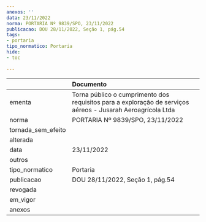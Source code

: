 ```yaml
---
anexos: ''
data: 23/11/2022
norma: PORTARIA Nº 9839/SPO, 23/11/2022
publicacao: DOU 28/11/2022, Seção 1, pág.54
tags:
- portaria
tipo_normatico: Portaria
hide: 
- toc 
 
---
```


|                    | Documento                                                                                                   |
|:-------------------|:------------------------------------------------------------------------------------------------------------|
| ementa             | Torna público o cumprimento dos requisitos para a exploração de serviços aéreos - Jusarah Aeroagrícola Ltda |
| norma              | PORTARIA Nº 9839/SPO, 23/11/2022                                                                            |
| tornada_sem_efeito |                                                                                                             |
| alterada           |                                                                                                             |
| data               | 23/11/2022                                                                                                  |
| outros             |                                                                                                             |
| tipo_normatico     | Portaria                                                                                                    |
| publicacao         | DOU 28/11/2022, Seção 1, pág.54                                                                             |
| revogada           |                                                                                                             |
| em_vigor           |                                                                                                             |
| anexos             |                                                                                                             |